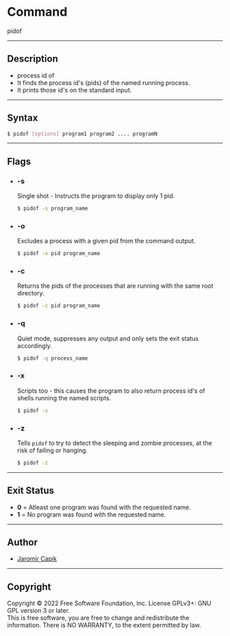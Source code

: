 # Command

pidof

---

## Description
- process id of
- It finds the process id's (pids) of the named running process.
- It prints those id's on the standard input.

---

## Syntax
```bash
$ pidof [options] program1 program2 .... programN
```
---

## Flags
- ###  -s
  Single shot - Instructs the program to display only 1 pid.
    ```bash
    $ pidof -s program_name
    ```
- ### -o
  Excludes a process with a given pid from the command output.
    ```bash
    $ pidof -o pid program_name
    ```
- ### -c
  Returns the pids of the processes that are running with the same root directory.
    ```bash
    $ pidof -c pid program_name
    ```
- ### -q
  Quiet mode, suppresses any output and only sets the exit status accordingly.
    ```bash
    $ pidof -q process_name
    ```
- ### -x
  Scripts too - this causes the program to also return process id's of shells running the named scripts.
    ```bash
    $ pidof -x 
    ```
- ### -z
  Tells `pidof` to try to detect the sleeping and zombie processes, at the risk of failing or hanging.
    ```bash
    $ pidof -z
    ```
---

## Exit Status
- **0** = Atleast one program was found with the requested name.
- **1** = No program was found with the requested name.
---

## Author
- [Jaromir Capik](jcapik@redhat.com)

---

## Copyright
Copyright © 2022 Free Software Foundation, Inc. License GPLv3+: GNU GPL version 3 or later.<br>
This is free software, you are free to change and redistribute the information. There is NO WARRANTY, to the extent permitted by law.
